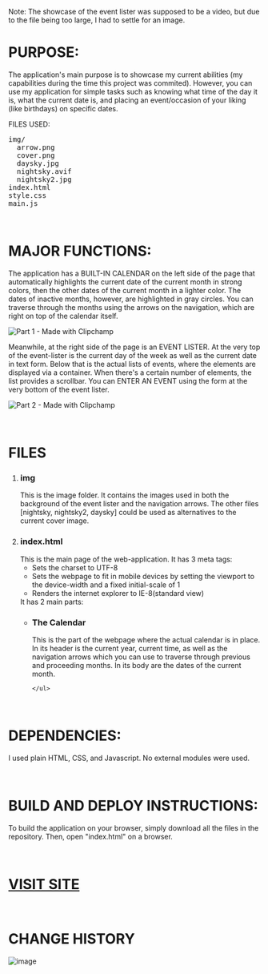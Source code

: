 Note: The showcase of the event lister was supposed to be a video, but due to the file being too large, I had to settle for an image.
<br />
<h1>PURPOSE:</h1>

The application's main purpose is to showcase my current abilities (my capabilities during the time this project was commited). 
However, you can use my application for simple tasks such as knowing what time of the day it is, what the current date is, and placing an event/occasion of your liking (like birthdays) on specific dates.

FILES USED:

<pre>
img/  
  arrow.png  
  cover.png  
  daysky.jpg  
  nightsky.avif  
  nightsky2.jpg  
index.html  
style.css  
main.js
</pre>
<br />

<h1>MAJOR FUNCTIONS:</h1>

The application has a BUILT-IN CALENDAR on the left side of the page that automatically highlights the current date of the current month in strong colors, then the other dates of the current month in a lighter color.
The dates of inactive months, however, are highlighted in gray circles. You can traverse through the months using the arrows on the navigation, which are right on top of the calendar itself.

![Part 1 - Made with Clipchamp](https://github.com/KingNoran/eCalendar/assets/108130291/ff2cdba7-0e55-4a65-8393-95699687de5d)


Meanwhile, at the right side of the page is an EVENT LISTER. At the very top of the event-lister is the current day of the week as well as the current date in text form.
Below that is the actual lists of events, where the elements are displayed via a container. When there's a certain number of elements, the list provides a scrollbar.
You can ENTER AN EVENT using the form at the very bottom of the event lister.

![Part 2 - Made with Clipchamp](https://github.com/KingNoran/eCalendar/assets/108130291/2f731d91-86df-4720-a138-785c393c6b5e)

<br />

<h1>FILES</h1>

<ol>
  <li>
    <h3>img</h3>
    This is the image folder. It contains the images used in both the background of the event lister and the navigation arrows. The other files [nightsky, nightsky2, daysky] could be used as alternatives to the current cover image.
  </li>
  <li>
    <h3>index.html</h3>
    This is the main page of the web-application. It has 3 meta tags: 
    <ul>
      <li>Sets the charset to UTF-8</li>
      <li>Sets the webpage to fit in mobile devices by setting the viewport to the device-width and a fixed initial-scale of 1</li>
      <li>Renders the internet explorer to IE-8(standard view)</li>
    </ul>
    It has 2 main parts:
    <ul>
      <li>
        <h3>The Calendar</h3>
        This is the part of the webpage where the actual calendar is in place. In its header is the current year, current time, as well as the navigation arrows which you can use to traverse through previous and proceeding months. In its body are the dates of the                current month.
      </li>
      
    </ul>
  </li>
</ol>

<br />

<h1>DEPENDENCIES:</h1>

I used plain HTML, CSS, and Javascript. No external modules were used.

<br />

<h1>BUILD AND DEPLOY INSTRUCTIONS:</h1>

To build the application on your browser, simply download all the files in the repository. Then, open "index.html" on a browser.

<br />

<h1><a href="https://kingnoran.github.io/eCalendar/">VISIT SITE</a></h1>

<br />

<h1>CHANGE HISTORY</h1>

![image](https://github.com/KingNoran/eCalendar/assets/108130291/97e72031-95a7-488f-b094-198e108f3d51)
